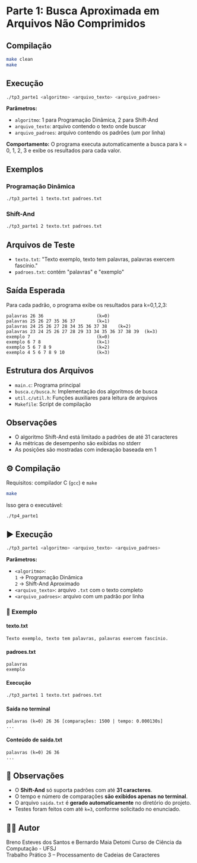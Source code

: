 # Parte 1: Busca Aproximada em Arquivos Não Comprimidos

## Compilação

```bash
make clean
make
```

## Execução

```bash
./tp3_parte1 <algoritmo> <arquivo_texto> <arquivo_padroes>
```

**Parâmetros:**
- `algoritmo`: 1 para Programação Dinâmica, 2 para Shift-And
- `arquivo_texto`: arquivo contendo o texto onde buscar
- `arquivo_padroes`: arquivo contendo os padrões (um por linha)

**Comportamento:**
O programa executa automaticamente a busca para k = 0, 1, 2, 3 e exibe os resultados para cada valor.

## Exemplos

### Programação Dinâmica
```bash
./tp3_parte1 1 texto.txt padroes.txt
```

### Shift-And
```bash
./tp3_parte1 2 texto.txt padroes.txt
```

## Arquivos de Teste

- `texto.txt`: "Texto exemplo, texto tem palavras, palavras exercem fascínio."
- `padroes.txt`: contém "palavras" e "exemplo"

## Saída Esperada

Para cada padrão, o programa exibe os resultados para k=0,1,2,3:
```
palavras 26 36                    (k=0)
palavras 25 26 27 35 36 37        (k=1)
palavras 24 25 26 27 28 34 35 36 37 38    (k=2)
palavras 23 24 25 26 27 28 29 33 34 35 36 37 38 39  (k=3)
exemplo 7                         (k=0)
exemplo 6 7 8                     (k=1)
exemplo 5 6 7 8 9                 (k=2)
exemplo 4 5 6 7 8 9 10            (k=3)
```

## Estrutura dos Arquivos

- `main.c`: Programa principal
- `busca.c/busca.h`: Implementação dos algoritmos de busca
- `util.c/util.h`: Funções auxiliares para leitura de arquivos
- `Makefile`: Script de compilação

## Observações

- O algoritmo Shift-And está limitado a padrões de até 31 caracteres
- As métricas de desempenho são exibidas no stderr
- As posições são mostradas com indexação baseada em 1

## ⚙️ Compilação

Requisitos: compilador C (`gcc`) e `make`

```bash
make
```

Isso gera o executável:

```
./tp4_parte1
```

## ▶️ Execução

```bash
./tp3_parte1 <algoritmo> <arquivo_texto> <arquivo_padroes>
```

**Parâmetros:**
- `<algoritmo>`:  
  `1` → Programação Dinâmica  
  `2` → Shift-And Aproximado
- `<arquivo_texto>`: arquivo `.txt` com o texto completo
- `<arquivo_padroes>`: arquivo com um padrão por linha

### 📄 Exemplo

#### texto.txt
```
Texto exemplo, texto tem palavras, palavras exercem fascínio.
```

#### padroes.txt
```
palavras
exemplo
```

#### Execução
```bash
./tp3_parte1 1 texto.txt padroes.txt
```

#### Saída no terminal
```
palavras (k=0) 26 36 [comparações: 1500 | tempo: 0.000130s]
...
```

#### Conteúdo de saida.txt
```
palavras (k=0) 26 36
...
```

## 📌 Observações

- O **Shift-And** só suporta padrões com até **31 caracteres**.
- O tempo e número de comparações **são exibidos apenas no terminal**.
- O arquivo `saida.txt` é **gerado automaticamente** no diretório do projeto.
- Testes foram feitos com até `k=3`, conforme solicitado no enunciado.

## 👨‍💻 Autor

Breno Esteves dos Santos e Bernardo Maia Detomi
Curso de Ciência da Computação - UFSJ  
Trabalho Prático 3 – Processamento de Cadeias de Caracteres
